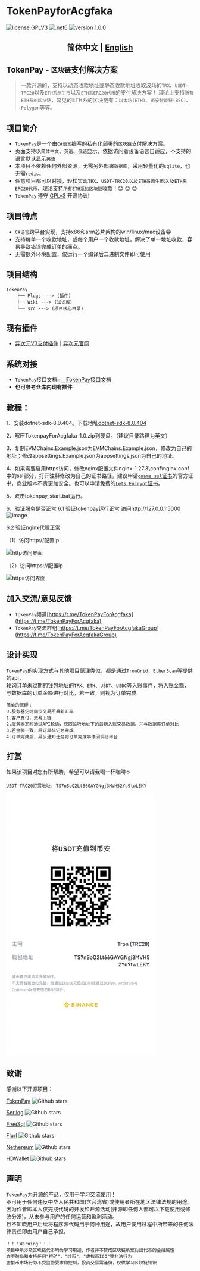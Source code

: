 ﻿# TokenPayforAcgfaka
<p>
<a href="https://www.gnu.org/licenses/gpl-3.0.html"><img src="https://img.shields.io/badge/license-GPLV3-blue" alt="license GPLV3"></a>
<a href="https://www.php.net/releases/7_4_0.php"><img src="https://img.shields.io/badge/.NET-6-orange" alt=".net6"></a>
<a href="https://github.com/assimon/dujiaoka/releases/tag/1.0.0"><img src="https://img.shields.io/badge/version-1.0.0-red" alt="version 1.0.0"></a>
</p>
<h2 align="center">简体中文 | <a href="README_EN.md">English</a></h2>  

## TokenPay - `区块链`支付解决方案

>一款开源的，支持以动态收款地址或静态收款地址收取波场的`TRX`、`USDT-TRC20`以及`ETH系原生币`以及`ETH系ERC20代币`的支付解决方案！ 理论上支持`所有ETH系的区块链`，常见的ETH系的区块链有：`以太坊(ETH)`、`币安智能链(BSC)`、`Polygon`等等。
 
## 项目简介
- `TokenPay`是一个由`C#语言`编写的私有化部署的`区块链`支付解决方案。
- 页面支持以`简体中文`、`英语`、`俄语`显示，依据访问者设备语言自适应，不支持的语言默认显示`英语`
- 本项目不依赖任何外部资源，无需另外部署`数据库`，采用轻量化的`sqlite`，也无需`redis`。
- 任意项目都可以对接，轻松实现`TRX`、`USDT-TRC20`以及`ETH系原生币`以及`ETH系ERC20代币`，理论支持`所有ETH系的区块链`收款！😊 😊 😊
- `TokenPay` 遵守 [GPLv3](https://www.gnu.org/licenses/gpl-3.0.html) 开源协议!

## 项目特点
- `C#语言`跨平台实现，支持x86和arm芯片架构的win/linux/mac设备😁
- 支持每单一个收款地址，或每个用户一个收款地址，解决了单一地址收款，容易导致错误完成订单的痛点。
- 无需额外环境配置，仅运行一个编译后二进制文件即可使用

## 项目结构
```
TokenPay
    ├── Plugs ---> (插件)
    ├── Wiki ---> (知识库）
    └── src ---> (项目核心目录)
```
## 现有插件
- [异次元V3支付插件](Plugs/acgfaka/) | [异次元官网]([https://[https://github.com/lizhipay/acg-faka])
  
## 系统对接
- `TokenPay`接口文档👉🏻[TokenPay接口文档](Wiki/docs.md)
- **也可参考仓库内现有插件**

## 教程：
1、安装dotnet-sdk-8.0.404。下载地址[dotnet-sdk-8.0.404](https://download.visualstudio.microsoft.com/download/pr/ba3a1364-27d8-472e-a33b-5ce0937728aa/6f9495e5a587406c85af6f93b1c89295/dotnet-sdk-8.0.404-win-x64.exe)

2、解压TokenpayForAcgfaka-1.0.zip到硬盘。（建议目录路径为英文）

3、复制EVMChains.Example.json为EVMChains.Example.json，修改为自己的地址；修改appsettings.Example.json为appsettings.json为自己的地址。

4、如果需要启用https访问，修改nginx配置文件nginx-1.27.3\conf\nginx.conf中的ssl部分，打开注释修改为自己的证书路径。建议申请[`gname ssl`证书](https://www.gname.com/register?lang=zhcn&tt=157187&ttbj=)的官方证书，商业版本不贵更加安全。也可以申请免费的[`Lets Encrypt`证书](https://brieflyx.me/2023/linux-tools/certbot/)。

5、双击tokenpay_start.bat运行。

6、验证服务是否正常
6.1 验证tokenpay运行正常
访问http://127.0.0.1:5000
![image](https://github.com/user-attachments/assets/7c88baef-192a-4c4f-82f5-669c2e3eb5e1)

6.2 验证nginx代理正常

（1）访问http://配置ip

![http访问界面](https://github.com/user-attachments/assets/292108d2-bd2a-4ae4-a903-0c24f24bc9f7)

（2）访问https://配置ip

![https访问界面](https://github.com/user-attachments/assets/9d280f31-08d0-403b-8a60-44c523d73011)

## 加入交流/意见反馈
- `TokenPay`频道[https://t.me/TokenPayForAcgfaka](https://t.me/TokenPayForAcgfaka)
- `TokenPay`交流群组[https://t.me/TokenPayForAcgfakaGroup](https://t.me/TokenPayForAcgfakaGroup)

## 设计实现
`TokenPay`的实现方式与其他项目原理类似，都是通过`TronGrid`、`EtherScan`等提供的api，      
轮询订单未过期的钱包地址的`TRX`、`ETH`、`USDT`、`USDC`等入账事件，将入账金额，与数据库的订单金额进行对比，若一致，则视为订单完成
```
简单的原理：
0.服务器定时同步交易所最新汇率
1.客户支付，交易上链
2.服务器定时通过API轮询，获取监听地址下的最新入账交易数据，并与数据库订单对比
3.若金额一致，将订单标记为完成
4.订单完成后，异步通知任务将订单完成事件回调给平台
```

## 打赏
如果该项目对您有所帮助，希望可以请我喝一杯咖啡☕️
```
USDT-TRC20打赏地址: TS7nSoQ2Lt66GAYGNgj3MVH52Yu9twLEKY
```
<img src="Wiki/imgs/usdt_thanks.jpg" width = "400" alt="usdt扫码打赏"/>

## 致谢
感谢以下开源项目：

[TokenPay](https://github.com/LightCountry/TokenPay) ![Github stars](https://img.shields.io/github/stars/TokenPay/TokenPay?style=social)

[Serilog](https://github.com/serilog/serilog) ![Github stars](https://img.shields.io/github/stars/serilog/serilog?style=social)

[FreeSql](https://github.com/dotnetcore/FreeSql) ![Github stars](https://img.shields.io/github/stars/dotnetcore/FreeSql?style=social)

[Flurl](https://github.com/tmenier/Flurl) ![Github stars](https://img.shields.io/github/stars/tmenier/Flurl?style=social)

[Nethereum](https://github.com/Nethereum/Nethereum) ![Github stars](https://img.shields.io/github/stars/Nethereum/Nethereum?style=social)

[HDWallet](https://github.com/farukterzioglu/HDWallet) ![Github stars](https://img.shields.io/github/stars/farukterzioglu/HDWallet?style=social)

## 声明
`TokenPay`为开源的产品，仅用于学习交流使用！       
不可用于任何违反中华人民共和国(含台湾省)或使用者所在地区法律法规的用途。           
因为作者即本人仅完成代码的开发和开源活动(开源即任何人都可以下载使用或修改分发)，从未参与用户的任何运营和盈利活动。       
且不知晓用户后续将程序源代码用于何种用途，故用户使用过程中所带来的任何法律责任即由用户自己承担。            
```
！！！Warning！！！
项目中所涉及区块链代币均为学习用途，作者并不赞成区块链所繁衍出代币的金融属性
亦不鼓励和支持任何"挖矿"，"炒币"，"虚拟币ICO"等非法行为
虚拟币市场行为不受监管要求和控制，投资交易需谨慎，仅供学习区块链知识
```
